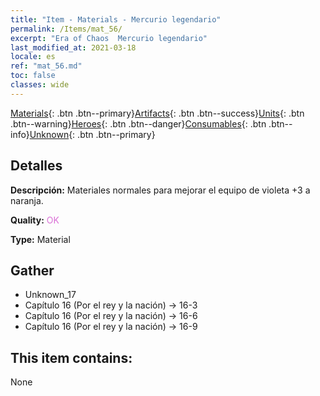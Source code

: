 ```yaml
---
title: "Item - Materials - Mercurio legendario"
permalink: /Items/mat_56/
excerpt: "Era of Chaos  Mercurio legendario"
last_modified_at: 2021-03-18
locale: es
ref: "mat_56.md"
toc: false
classes: wide
---
```

 [Materials](/es/Items/){: .btn .btn--primary}[Artifacts](/es/Items/Artifacts/){: .btn .btn--success}[Units](/es/Items/Units/){: .btn .btn--warning}[Heroes](/es/Items/Heroes/){: .btn .btn--danger}[Consumables](/es/Items/Consumables/){: .btn .btn--info}[Unknown](/es/Items/Unknown/){: .btn .btn--primary}

## Detalles
 **Descripción:** Materiales normales para mejorar el equipo de violeta +3 a naranja.

 **Quality:** <span style="color: #DA70D6">OK</span>

 **Type:** Material

## Gather

*    Unknown_17 
*    Capítulo 16 (Por el rey y la nación) -> 16-3 
*    Capítulo 16 (Por el rey y la nación) -> 16-6 
*    Capítulo 16 (Por el rey y la nación) -> 16-9 

## This item contains:

  None

